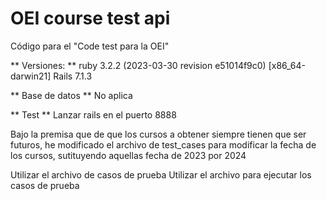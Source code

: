 # OEI course test api

Código para el "Code test para la OEI"

** Versiones: **
ruby 3.2.2 (2023-03-30 revision e51014f9c0) [x86_64-darwin21]
Rails 7.1.3

** Base de datos **
No aplica

** Test **
Lanzar rails en el puerto 8888

Bajo la premisa que de que los cursos a obtener siempre tienen que ser futuros, he modificado el archivo de test_cases para modificar la fecha de los cursos, sutituyendo aquellas fecha de 2023 por 2024

Utilizar el archivo de casos de prueba <link>
Utilizar el archivo <link> para ejecutar los casos de prueba




